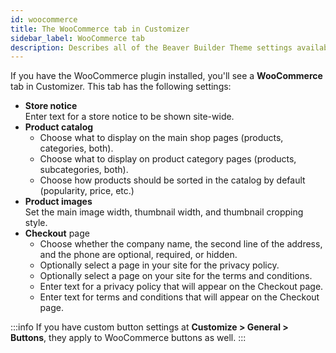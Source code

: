 ```yaml
---
id: woocommerce
title: The WooCommerce tab in Customizer
sidebar_label: WooCommerce tab
description: Describes all of the Beaver Builder Theme settings available on the WooCommerce tab of the Customizer.
---
```

If you have the WooCommerce plugin installed, you'll see a **WooCommerce** tab in Customizer. This tab has the following settings:

* **Store notice**  
  Enter text for a store notice to be shown site-wide.
* **Product catalog**
  * Choose what to display on the main shop pages (products, categories, both).
  * Choose what to display on product category pages (products, subcategories, both).
  * Choose how products should be sorted in the catalog by default (popularity, price, etc.)
* **Product images**  
  Set the main image width, thumbnail width, and thumbnail cropping style.
* **Checkout** page
  * Choose whether the company name, the second line of the address, and the phone are optional, required, or hidden.
  * Optionally select a page in your site for the privacy policy.
  * Optionally select a page on your site for the terms and conditions.
  * Enter text for a privacy policy that will appear on the Checkout page.
  * Enter text for terms and conditions that will appear on the Checkout page.

:::info
If you have custom button settings at **Customize > General > Buttons**, they apply to WooCommerce buttons as well.
:::

